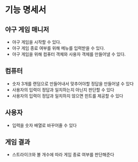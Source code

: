 # 기능 명세서

## 야구 게임 매니저
- 야구 게임을 시작할 수 있다.
- 야구 게임 종료 여부를 위해 메뉴를 입력받을 수 있다.
- 야구 게임을 위해 컴퓨터 객체와 사용자 객체를 만들어낼 수 있다.

## 컴퓨터
- 숫자 3개를 랜덤으로 만들어내서 맞추어야할 정답을 만들어낼 수 있다
- 사용자의 입력이 정답과 일치하는지 아닌지 판단할 수 있다
- 사용자의 입력이 정답과 일치하지 않으면 힌트를 제공할 수 있다

## 사용자
- 입력을 숫자 배열로 바꾸어줄 수 있다

## 게임 결과
- 스트라이크와 볼 개수에 따라 게임 종료 여부를 판단해준다
